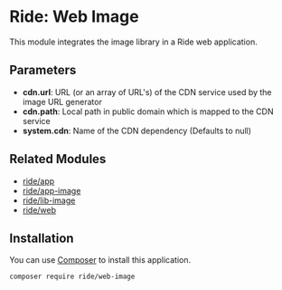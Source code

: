 # Ride: Web Image

This module integrates the image library in a Ride web application.

## Parameters

* __cdn.url__: URL (or an array of URL's) of the CDN service used by the image URL generator
* __cdn.path__: Local path in public domain which is mapped to the CDN service
* __system.cdn__: Name of the CDN dependency (Defaults to null)

## Related Modules 

- [ride/app](https://github.com/all-ride/ride-app)
- [ride/app-image](https://github.com/all-ride/ride-app-image)
- [ride/lib-image](https://github.com/all-ride/ride-lib-image)
- [ride/web](https://github.com/all-ride/ride-web)

## Installation

You can use [Composer](http://getcomposer.org) to install this application.

```
composer require ride/web-image
```
